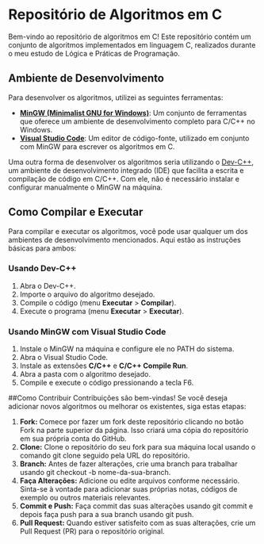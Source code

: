 # Repositório de Algoritmos em C

Bem-vindo ao repositório de algoritmos em C! Este repositório contém um conjunto de algoritmos implementados em linguagem C, realizados durante o meu estudo de Lógica e Práticas de Programação.

## Ambiente de Desenvolvimento

Para desenvolver os algoritmos, utilizei as seguintes ferramentas:

- [**MinGW (Minimalist GNU for Windows)**](https://github.com/niXman/mingw-builds-binaries/releases): Um conjunto de ferramentas que oferece um ambiente de desenvolvimento completo para C/C++ no Windows.
- [**Visual Studio Code**](https://code.visualstudio.com/): Um editor de código-fonte, utilizado em conjunto com MinGW para escrever os algoritmos em C.

Uma outra forma de desenvolver os algoritmos seria utilizando o [Dev-C++](https://www.bloodshed.net/), um ambiente de desenvolvimento integrado (IDE) que facilita a escrita e compilação de código em C/C++. Com ele, não é necessário instalar e configurar manualmente o MinGW na máquina.

## Como Compilar e Executar

Para compilar e executar os algoritmos, você pode usar qualquer um dos ambientes de desenvolvimento mencionados. Aqui estão as instruções básicas para ambos:

### Usando Dev-C++

1. Abra o Dev-C++.
2. Importe o arquivo do algoritmo desejado.
3. Compile o código (menu **Executar** > **Compilar**).
4. Execute o programa (menu **Executar** > **Executar**).

### Usando MinGW com Visual Studio Code

1. Instale o MinGW na máquina e configure ele no PATH do sistema.
2. Abra o Visual Studio Code.
3. Instale as extensões **C/C++** e **C/C++ Compile Run**.
4. Abra a pasta com o algoritmo desejado.
5. Compile e execute o código pressionando a tecla F6.

##Como Contribuir
Contribuições são bem-vindas! Se você deseja adicionar novos algoritmos ou melhorar os existentes, siga estas etapas:

1. **Fork:** Comece por fazer um fork deste repositório clicando no botão Fork na parte superior da página. Isso criará uma cópia do repositório em sua própria conta do GitHub.
2. **Clone:** Clone o repositório do seu fork para sua máquina local usando o comando git clone seguido pela URL do repositório.
3. **Branch:** Antes de fazer alterações, crie uma branch para trabalhar usando git checkout -b nome-da-sua-branch.
4. **Faça Alterações:** Adicione ou edite arquivos conforme necessário. Sinta-se à vontade para adicionar suas próprias notas, códigos de exemplo ou outros materiais relevantes.
5. **Commit e Push:** Faça commit das suas alterações usando git commit e depois faça push para a sua branch usando git push.
6. **Pull Request:** Quando estiver satisfeito com as suas alterações, crie um Pull Request (PR) para o repositório original.
